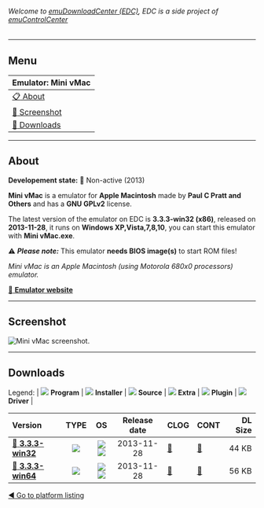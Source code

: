 ###### Welcome to [emuDownloadCenter (EDC)](https://github.com/PhoenixInteractiveNL/emuDownloadCenter/wiki/), EDC is a side project of [emuControlCenter](https://github.com/PhoenixInteractiveNL/emuControlCenter/wiki/)
***
## Menu
| **Emulator: Mini vMac** |
|:---------|
| [:clipboard: About](#about) |
| [:sunrise: Screenshot](#screenshot) |
| [:floppy_disk: Downloads](#downloads) |
***
## About
**Developement state:** :red_circle: Non-active (2013)

**Mini vMac** is a emulator for **Apple Macintosh** made by **Paul C Pratt and Others** and has a **GNU GPLv2** license.

The latest version of the emulator on EDC is **3.3.3-win32 (x86)**, released on **2013-11-28**, it runs on **Windows XP,Vista,7,8,10**, you can start this emulator with **Mini vMac.exe**.

:warning: _**Please note:**_ This emulator **needs BIOS image(s)** to start ROM files!

_Mini vMac is an Apple Macintosh (using Motorola 680x0 processors) emulator._

[:link: **Emulator website**](http://minivmac.sourceforge.net)
***
## Screenshot
![](https://raw.githubusercontent.com/PhoenixInteractiveNL/emuDownloadCenter/master/hooks/minivmac/emulator_screen_01.jpg "Mini vMac screenshot.")
***
## Downloads
Legend:
| ![](https://raw.githubusercontent.com/wiki/PhoenixInteractiveNL/emuDownloadCenter/images_misc/icon_program_24.png) **Program** | 
![](https://raw.githubusercontent.com/wiki/PhoenixInteractiveNL/emuDownloadCenter/images_misc/icon_installer_24.png) **Installer** | 
![](https://raw.githubusercontent.com/wiki/PhoenixInteractiveNL/emuDownloadCenter/images_misc/icon_source_code_24.png) **Source** | 
![](https://raw.githubusercontent.com/wiki/PhoenixInteractiveNL/emuDownloadCenter/images_misc/icon_extra_24.png) **Extra** | 
![](https://raw.githubusercontent.com/wiki/PhoenixInteractiveNL/emuDownloadCenter/images_misc/icon_plugin_24.png) **Plugin** | 
![](https://raw.githubusercontent.com/wiki/PhoenixInteractiveNL/emuDownloadCenter/images_misc/icon_driver_24.png) **Driver** | 
 
| Version  | TYPE | OS | Release date  | CLOG | CONT | DL Size  |
|:---------|:----:|:--:|:-------------:|:-----|:-----|---------:|
| [:floppy_disk: **3.3.3-win32**](https://github.com/PhoenixInteractiveNL/edc-repo0004/raw/master/minivmac/3.3.3-win32.7z) | ![](https://raw.githubusercontent.com/wiki/PhoenixInteractiveNL/emuDownloadCenter/images_misc/icon_program_24.png) | ![](https://raw.githubusercontent.com/wiki/PhoenixInteractiveNL/emuDownloadCenter/images_misc/logo_windows_24.png)![](https://raw.githubusercontent.com/wiki/PhoenixInteractiveNL/emuDownloadCenter/images_misc/icon_32-bit_24.png) | 2013-11-28 | [:page_facing_up:](https://github.com/PhoenixInteractiveNL/edc-repo0004/blob/master/minivmac/3.3.3-win32_changelog.txt) | [:mag_right:](https://github.com/PhoenixInteractiveNL/edc-repo0004/blob/master/minivmac/3.3.3-win32_contents.txt) | 44 KB |
| [:floppy_disk: **3.3.3-win64**](https://github.com/PhoenixInteractiveNL/edc-repo0004/raw/master/minivmac/3.3.3-win64.7z) | ![](https://raw.githubusercontent.com/wiki/PhoenixInteractiveNL/emuDownloadCenter/images_misc/icon_program_24.png) | ![](https://raw.githubusercontent.com/wiki/PhoenixInteractiveNL/emuDownloadCenter/images_misc/logo_windows_24.png)![](https://raw.githubusercontent.com/wiki/PhoenixInteractiveNL/emuDownloadCenter/images_misc/icon_64-bit_24.png) | 2013-11-28 | [:page_facing_up:](https://github.com/PhoenixInteractiveNL/edc-repo0004/blob/master/minivmac/3.3.3-win64_changelog.txt) | [:mag_right:](https://github.com/PhoenixInteractiveNL/edc-repo0004/blob/master/minivmac/3.3.3-win64_contents.txt) | 56 KB |

[:arrow_backward: Go to platform listing](https://github.com/PhoenixInteractiveNL/emuDownloadCenter/wiki/EDC-Platform-List)
